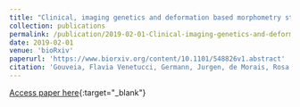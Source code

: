 ```yaml
---
title: "Clinical, imaging genetics and deformation based morphometry study of longitudinal changes after surgery for intractable aggressive behaviour"
collection: publications
permalink: /publication/2019-02-01-Clinical-imaging-genetics-and-deformation-based-morphometry-study-of-longitudinal-changes-after-surgery-for-intractable-aggressive-behaviour
date: 2019-02-01
venue: 'bioRxiv'
paperurl: 'https://www.biorxiv.org/content/10.1101/548826v1.abstract'
citation: 'Gouveia, Flavia Venetucci, Germann, Jurgen, de Morais, Rosa Magaly Campelo Borba, Fonoff, Erich Talamoni, Hamani, Clement, Alho, Eduardo Joaquim, Brentani, Helena, Martins, Ana Paula, <b>Devenyi, Gabriel A</b>, Patel, Raihaan, Steele, Christopher J, Gramer, Robert, Mallar Chakravarty, M, Martinez, Raquel Chacon Ruiz, &quot;Clinical, imaging genetics and deformation based morphometry study of longitudinal changes after surgery for intractable aggressive behaviour.&quot; bioRxiv, 2019.'
---
```

[Access paper here](https://www.biorxiv.org/content/10.1101/548826v1.abstract){:target="_blank"}
